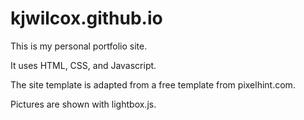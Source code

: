 kjwilcox.github.io
==================

This is my personal portfolio site.

It uses HTML, CSS, and Javascript.

The site template is adapted from a free template from pixelhint.com.

Pictures are shown with lightbox.js.
